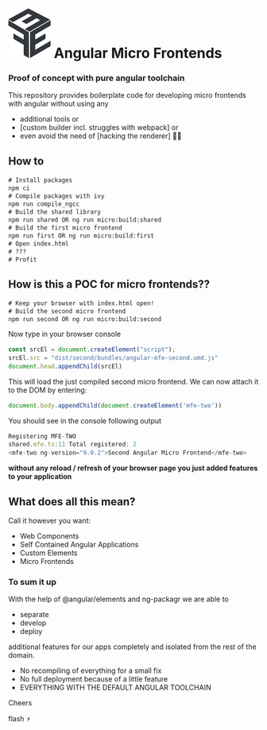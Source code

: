 # ![Micro Frontends Logo](mfe_logo.png) Angular Micro Frontends

### Proof of concept with pure angular toolchain

This repository provides boilerplate code for developing micro frontends with angular without using any 
- additional tools or 
- [custom builder incl. struggles with webpack] or  
- even avoid the need of [hacking the renderer] 🤦🏾

## How to

```
# Install packages
npm ci
# Compile packages with ivy
npm run compile_ngcc
# Build the shared library
npm run shared OR ng run micro:build:shared
# Build the first micro frontend
npm run first OR ng run micro:build:first
# Open index.html
# ???
# Profit
```

## How is this a POC for micro frontends??

```
# Keep your browser with index.html open!
# Build the second micro frontend
npm run second OR ng run micro:build:second
```

Now type in your browser console
```JavaScript
const srcEl = document.createElement("script");
srcEl.src = "dist/second/bundles/angular-mfe-second.umd.js"
document.head.appendChild(srcEl)
```
This will load the just compiled second micro frontend.
We can now attach it to the DOM by entering:

```JavaScript
document.body.appendChild(document.createElement('mfe-two'))
```

You should see in the console following output
```JavaScript
Registering MFE-TWO
shared.mfe.ts:11 Total registered: 2
<mfe-two ng-version=​"9.0.2">​Second Angular Micro Frontend​</mfe-two>​
```

**without any reload / refresh of your browser page you just added features to your application**

## What does all this mean?

Call it however you want:

- Web Components
- Self Contained Angular Applications
- Custom Elements
- Micro Frontends

### To sum it up

With the help of @angular/elements and ng-packagr we are able to
- separate
- develop
- deploy

additional features for our apps completely and isolated from the rest of the domain.

- No recompiling of everything for a small fix
- No full deployment because of a little feature
- EVERYTHING WITH THE DEFAULT ANGULAR TOOLCHAIN

Cheers

flash :zap:

